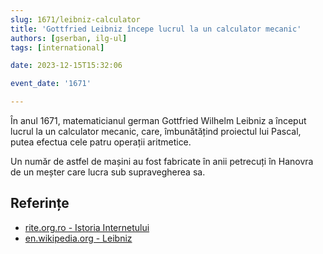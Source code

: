 ```yaml
---
slug: 1671/leibniz-calculator
title: 'Gottfried Leibniz începe lucrul la un calculator mecanic'
authors: [gserban, ilg-ul]
tags: [international]

date: 2023-12-15T15:32:06

event_date: '1671'

---
```


În anul 1671, matematicianul german Gottfried Wilhelm Leibniz a început lucrul
la un calculator mecanic, care, îmbunătățind proiectul lui Pascal, putea
efectua cele patru operații aritmetice.

<!-- truncate -->

Un număr de astfel de mașini au fost fabricate în anii petrecuți în
Hanovra de un meșter care lucra sub supravegherea sa.

## Referințe

- [rite.org.ro - Istoria Internetului](https://rite.org.ro/istoria-internetului/)
- [en.wikipedia.org - Leibniz](https://en.wikipedia.org/wiki/Gottfried_Wilhelm_Leibniz)
